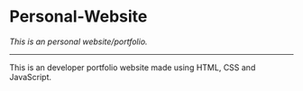 # Personal-Website
<i>This is an personal website/portfolio.</i>
<hr>
This is an developer portfolio website made using HTML, CSS and JavaScript.
